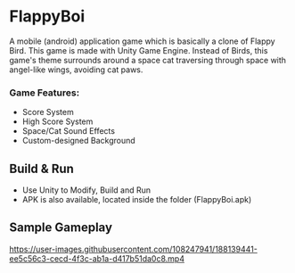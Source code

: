 # FlappyBoi
A mobile (android) application game which is basically a clone of Flappy Bird. This game is made with Unity Game Engine. Instead of Birds, this game's theme surrounds around a space cat traversing through space with angel-like wings, avoiding cat paws.

### Game Features:
* Score System
* High Score System
* Space/Cat Sound Effects
* Custom-designed Background

## Build & Run
* Use Unity to Modify, Build and Run
* APK is also available, located inside the folder (FlappyBoi.apk)

## Sample Gameplay
https://user-images.githubusercontent.com/108247941/188139441-ee5c56c3-cecd-4f3c-ab1a-d417b51da0c8.mp4
